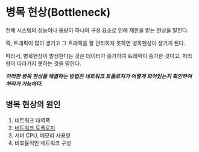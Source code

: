 # 병목 현상(Bottleneck)
전체 시스템의 성능이나 용량이 하나의 구성 요소로 인해 제한을 받는 현상을 말한다.

즉, 트래픽이 많이 생기고 그 트래픽을 잘 관리하지 못하면 병목현상이 생기게 된다.

따라서, 병목현상이 발생한다는 것은 데이터가 증가하여 트래픽이 증가한 것이고, 처리량이 따라가지 못하는 것을 말한다.

***이러한 병목 현상을 해결하는 방법은 네트워크 토폴로지가 어떻게 되어있는지 확인하여 처리가 가능하다.***

## 병목 현상의 원인
1. 네트워크 대역폭
2. [네트워크 토폴로지](https://github.com/zamizam/Study/blob/main/Network/2.%20%EB%84%A4%ED%8A%B8%EC%9B%8C%ED%81%AC%ED%86%A0%ED%8F%B4%EB%A1%9C%EC%A7%80.md)
3. 서버 CPU, 메모리 사용량
4. 비효율적인 네트워크 구성

